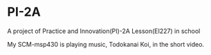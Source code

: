 # PI-2A
A project of Practice and Innovation(PI)-2A Lesson(EI227) in school

My SCM-msp430 is playing music, Todokanai Koi, in the short video.
